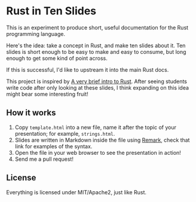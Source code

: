 # Rust in Ten Slides

This is an experiment to produce short, useful documentation for the Rust
programming language.

Here's the idea: take a concept in Rust, and make ten slides about it. Ten
slides is short enough to be easy to make and easy to consume, but long
enough to get some kind of point across.

If this is successful, I'd like to upstream it into the main Rust docs.

This project is inspired by [A very brief intro to
Rust](https://github.com/ashleygwilliams/a-very-brief-intro-to-rust). After
seeing students write code after only looking at these slides, I think
expanding on this idea might bear some interesting fruit!

## How it works

1. Copy `template.html` into a new file, name it after the topic of your
   presentation; for example, `strings.html`.
2. Slides are written in Markdown inside the file using [Remark](https://remarkjs.com/#1),
   check that link for examples of the syntax.
3. Open the file in your web browser to see the presentation in action!
4. Send me a pull request!

## License

Everything is licensed under MIT/Apache2, just like Rust.